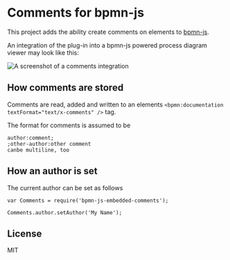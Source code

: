 # Comments for bpmn-js

This project adds the ability create comments on elements to [bpmn-js](https://github.com/bpmn-io/bpmn-js).

An integration of the plug-in into a bpmn-js powered process diagram viewer may look like this:

![A screenshot of a comments integration](https://raw.githubusercontent.com/bpmn-io/bpmn-js-embedded-comments/master/docs/screenshot.png)


## How comments are stored

Comments are read, added and written to an elements `<bpmn:documentation textFormat="text/x-comments" />` tag.

The format for comments is assumed to be

```
author:comment;
;other-author:other comment
canbe multiline, too
```

## How an author is set

The current author can be set as follows

```
var Comments = require('bpmn-js-embedded-comments');

Comments.author.setAuthor('My Name');
```

## License

MIT
